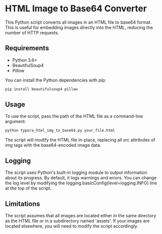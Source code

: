 # HTML Image to Base64 Converter

This Python script converts all images in an HTML file to base64 format. This is useful for embedding images directly into the HTML, reducing the number of HTTP requests.

## Requirements

- Python 3.6+
- BeautifulSoup4
- Pillow

You can install the Python dependencies with pip:

```bash
pip install beautifulsoup4 pillow
```

## Usage

To use the script, pass the path of the HTML file as a command-line argument:

```bash
python typora_html_img_to_base64.py your_file.html
```

The script will modify the HTML file in-place, replacing all src attributes of img tags with the base64-encoded image data.

## Logging

The script uses Python's built-in logging module to output information about its progress. By default, it logs warnings and errors. You can change the log level by modifying the logging.basicConfig(level=logging.INFO) line at the top of the script.

## Limitations

The script assumes that all images are located either in the same directory as the HTML file or in a subdirectory named 'assets'. If your images are located elsewhere, you will need to modify the script accordingly.
